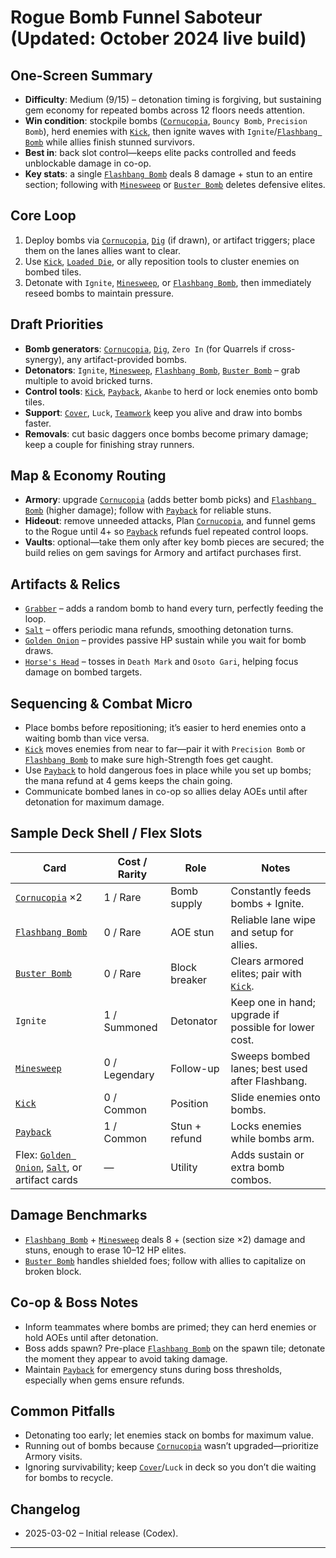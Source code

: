 # Rogue Bomb Funnel Saboteur (Updated: October 2024 live build)

## One-Screen Summary
- **Difficulty**: Medium (9/15) – detonation timing is forgiving, but sustaining gem economy for repeated bombs across 12 floors needs attention.
- **Win condition**: stockpile bombs ([`Cornucopia`][card-cornucopia], `Bouncy Bomb`, `Precision Bomb`), herd enemies with [`Kick`][card-kick], then ignite waves with `Ignite`/[`Flashbang Bomb`][card-flashbang-bomb] while allies finish stunned survivors.
- **Best in**: back slot control—keeps elite packs controlled and feeds unblockable damage in co-op.
- **Key stats**: a single [`Flashbang Bomb`][card-flashbang-bomb] deals 8 damage + stun to an entire section; following with [`Minesweep`][card-minesweep] or [`Buster Bomb`][card-buster-bomb] deletes defensive elites.

## Core Loop
1. Deploy bombs via [`Cornucopia`][card-cornucopia], [`Dig`][card-dig] (if drawn), or artifact triggers; place them on the lanes allies want to clear.
2. Use [`Kick`][card-kick], [`Loaded Die`][card-loaded-die], or ally reposition tools to cluster enemies on bombed tiles.
3. Detonate with `Ignite`, [`Minesweep`][card-minesweep], or [`Flashbang Bomb`][card-flashbang-bomb], then immediately reseed bombs to maintain pressure.

## Draft Priorities
- **Bomb generators**: [`Cornucopia`][card-cornucopia], [`Dig`][card-dig], `Zero In` (for Quarrels if cross-synergy), any artifact-provided bombs.
- **Detonators**: `Ignite`, [`Minesweep`][card-minesweep], [`Flashbang Bomb`][card-flashbang-bomb], [`Buster Bomb`][card-buster-bomb] – grab multiple to avoid bricked turns.
- **Control tools**: [`Kick`][card-kick], [`Payback`][card-payback], `Akanbe` to herd or lock enemies onto bomb tiles.
- **Support**: [`Cover`][card-cover], `Luck`, [`Teamwork`][card-teamwork] keep you alive and draw into bombs faster.
- **Removals**: cut basic daggers once bombs become primary damage; keep a couple for finishing stray runners.

## Map & Economy Routing
- **Armory**: upgrade [`Cornucopia`][card-cornucopia] (adds better bomb picks) and [`Flashbang Bomb`][card-flashbang-bomb] (higher damage); follow with [`Payback`][card-payback] for reliable stuns.
- **Hideout**: remove unneeded attacks, Plan [`Cornucopia`][card-cornucopia], and funnel gems to the Rogue until 4+ so [`Payback`][card-payback] refunds fuel repeated control loops.
- **Vaults**: optional—take them only after key bomb pieces are secured; the build relies on gem savings for Armory and artifact purchases first.

## Artifacts & Relics
- [`Grabber`][card-grabber] – adds a random bomb to hand every turn, perfectly feeding the loop.
- [`Salt`][card-salt] – offers periodic mana refunds, smoothing detonation turns.
- [`Golden Onion`][card-golden-onion] – provides passive HP sustain while you wait for bomb draws.
- [`Horse's Head`][card-horses-head] – tosses in `Death Mark` and `Osoto Gari`, helping focus damage on bombed targets.

## Sequencing & Combat Micro
- Place bombs before repositioning; it’s easier to herd enemies onto a waiting bomb than vice versa.
- [`Kick`][card-kick] moves enemies from near to far—pair it with `Precision Bomb` or [`Flashbang Bomb`][card-flashbang-bomb] to make sure high-Strength foes get caught.
- Use [`Payback`][card-payback] to hold dangerous foes in place while you set up bombs; the mana refund at 4 gems keeps the chain going.
- Communicate bombed lanes in co-op so allies delay AOEs until after detonation for maximum damage.

## Sample Deck Shell / Flex Slots
| Card | Cost / Rarity | Role | Notes |
| --- | --- | --- | --- |
| [`Cornucopia`][card-cornucopia] ×2 | 1 / Rare | Bomb supply | Constantly feeds bombs + Ignite.
| [`Flashbang Bomb`][card-flashbang-bomb] | 0 / Rare | AOE stun | Reliable lane wipe and setup for allies.
| [`Buster Bomb`][card-buster-bomb] | 0 / Rare | Block breaker | Clears armored elites; pair with [`Kick`][card-kick].
| `Ignite` | 1 / Summoned | Detonator | Keep one in hand; upgrade if possible for lower cost.
| [`Minesweep`][card-minesweep] | 0 / Legendary | Follow-up | Sweeps bombed lanes; best used after Flashbang.
| [`Kick`][card-kick] | 0 / Common | Position | Slide enemies onto bombs.
| [`Payback`][card-payback] | 1 / Common | Stun + refund | Locks enemies while bombs arm.
| Flex: [`Golden Onion`][card-golden-onion], [`Salt`][card-salt], or artifact cards | — | Utility | Adds sustain or extra bomb combos.

## Damage Benchmarks
- [`Flashbang Bomb`][card-flashbang-bomb] + [`Minesweep`][card-minesweep] deals 8 + (section size ×2) damage and stuns, enough to erase 10–12 HP elites.
- [`Buster Bomb`][card-buster-bomb] handles shielded foes; follow with allies to capitalize on broken block.

## Co-op & Boss Notes
- Inform teammates where bombs are primed; they can herd enemies or hold AOEs until after detonation.
- Boss adds spawn? Pre-place [`Flashbang Bomb`][card-flashbang-bomb] on the spawn tile; detonate the moment they appear to avoid taking damage.
- Maintain [`Payback`][card-payback] for emergency stuns during boss thresholds, especially when gems ensure refunds.

## Common Pitfalls
- Detonating too early; let enemies stack on bombs for maximum value.
- Running out of bombs because [`Cornucopia`][card-cornucopia] wasn’t upgraded—prioritize Armory visits.
- Ignoring survivability; keep [`Cover`][card-cover]/`Luck` in deck so you don’t die waiting for bombs to recycle.

## Changelog
- 2025-03-02 – Initial release (Codex).

---

[card-cornucopia]: https://hellcard.fandom.com/wiki/Cornucopia "Cornucopia | Hellcard Wiki"
[card-dig]: https://hellcard.fandom.com/wiki/Dig "Dig | Hellcard Wiki"
[card-flashbang-bomb]: https://hellcard.fandom.com/wiki/Flashbang_Bomb "Flashbang Bomb | Hellcard Wiki"
[card-minesweep]: https://hellcard.fandom.com/wiki/Minesweep "Minesweep | Hellcard Wiki"
[card-kick]: https://hellcard.fandom.com/wiki/Kick "Kick | Hellcard Wiki"
[card-loaded-die]: https://hellcard.fandom.com/wiki/Loaded_Die "Loaded Die | Hellcard Wiki"
[card-zero-in]: https://hellcard.fandom.com/wiki/Zero_in "Zero in | Hellcard Wiki"
[card-buster-bomb]: https://hellcard.fandom.com/wiki/Buster_Bomb "Buster Bomb | Hellcard Wiki"
[card-payback]: https://hellcard.fandom.com/wiki/Payback "Payback | Hellcard Wiki"
[card-cover]: https://hellcard.fandom.com/wiki/Cover "Cover | Hellcard Wiki"
[card-teamwork]: https://hellcard.fandom.com/wiki/Teamwork "Teamwork | Hellcard Wiki"
[card-locations]: https://hellcard.fandom.com/wiki/Locations "Locations | Hellcard Wiki"
[card-grabber]: https://hellcard.fandom.com/wiki/Grabber "Grabber | Hellcard Wiki"
[card-salt]: https://hellcard.fandom.com/wiki/Salt "Salt | Hellcard Wiki"
[card-golden-onion]: https://hellcard.fandom.com/wiki/Golden_Onion "Golden Onion | Hellcard Wiki"
[card-horses-head]: https://hellcard.fandom.com/wiki/Horse's_Head "Horse's Head | Hellcard Wiki"
